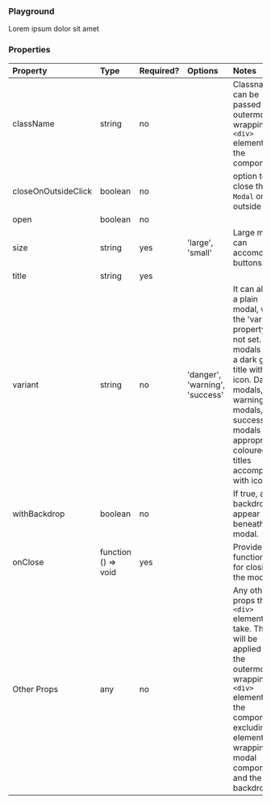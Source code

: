 <Anchor idToScrollTo="playground"><h3>Playground</h3></Anchor>

<Playground>
    <Modal>Lorem ipsum dolor sit amet</Modal>
</Playground>

<Anchor idToScrollTo="properties"><h3>Properties</h3></Anchor>

| Property            | Type                | Required? | Options                        | Notes                                                                                                                                                                                                                                |
| :------------------ | :------------------ | :-------- | :----------------------------- | :----------------------------------------------------------------------------------------------------------------------------------------------------------------------------------------------------------------------------------- |
| className           | string              | no        |                                | Classnames can be passed to the outermost wrapping `<div>` element of the component.                                                                                                                                                 |
| closeOnOutsideClick | boolean             | no        |                                | option to close the `Modal` on outside click                                                                                                                                                                                         |
| open                | boolean             | no        |                                |                                                                                                                                                                                                                                      |
| size                | string              | yes       | 'large', 'small'               | Large modals can accomodate buttons.                                                                                                                                                                                                 |
| title               | string              | yes       |                                |                                                                                                                                                                                                                                      |
| variant             | string              | no        | 'danger', 'warning', 'success' | It can also be a plain modal, when the 'variant' property is not set. Plain modals have a dark gray title with no icon. Danger modals, warning modals, and success modals have appropriately coloured titles accompanied with icons. |
| withBackdrop        | boolean             | no        |                                | If true, a dark backdrop will appear beneath the modal.                                                                                                                                                                              |
| onClose             | function () => void | yes       |                                | Provides functionality for closing the modal.                                                                                                                                                                                        |
| Other Props         | any                 | no        |                                | Any other props that a `<div>` element can take. These will be applied to the outermost wrapping `<div>` element of the component, excluding the element wrapping the modal component and the backdrop.                              |

